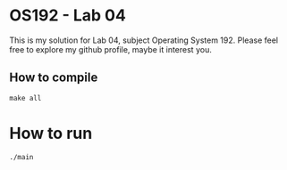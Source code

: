 # OS192 - Lab 04
This is my solution for Lab 04, subject Operating System 192.
Please feel free to explore my github profile, maybe it interest you.

## How to compile
```
make all
```

# How to run
```
./main
```
